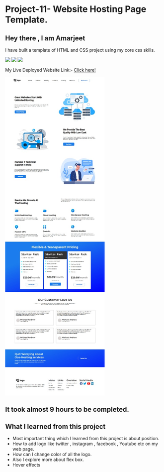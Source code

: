 # Project-11-  Website Hosting Page Template.
 ## Hey there ,  I am Amarjeet 
 I have built a template of HTML and CSS project using my core css skills.
 
 ![](https://img.shields.io/badge/Project-11-grren)
 ![](https://img.shields.io/badge/HTML-5-orange)
 ![](https://img.shields.io/badge/CSS-3-blue)

 My Live Deployed Website Link:- [Click here!](https://project-12-comapny-home-page-template.netlify.app/)

 
 ![](./web-page.jpg)

 ## It took almost 9 hours to be completed.

 ## What I learned from this project 
 - Most important thing which I learned from this project is about position.
  - How to add logo like twitter , instagram , facebook , Youtube etc on my web page.
  - How can I change color of all the logo.
  - Also I explore more about flex box.
  - Hover effects